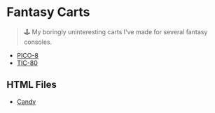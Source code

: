 # Fantasy Carts
> 🕹️ My boringly uninteresting carts I've made for several fantasy consoles.

 - [PICO-8](https://www.lexaloffle.com/pico-8.php)
 - [TIC-80](https://tic.computer)

## HTML Files

- [Candy](https://makixx.github.io/fantasy-carts/candy.html)
